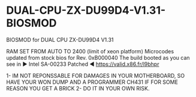 # DUAL-CPU-ZX-DU99D4-V1.31-BIOSMOD
BIOSMOD for DUAL CPU ZX-DU99D4 V1.31 



RAM SET FROM AUTO TO 2400 (limit of xeon platform) Microcodes updated from stock bios for Rev. 0xB000040 The build booted as you can see in ► Intel SA-00233 Patched ◄ https://valid.x86.fr/l9bhpr

1- IM NOT REPONSSABLE FOR DAMAGES IN YOUR MOTHERBOARD, SO HAVE YOUR WON DUMP AND A PROGRAMMER CH431 IF FOR SOME REASON YOU GET A BRICK
2- DO IT IN YOUR OWN RISK.
